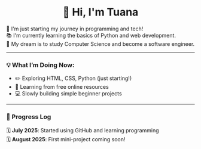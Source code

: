 
<h1 align="center">👋 Hi, I'm Tuana</h1>

🌱 I'm just starting my journey in programming and tech!  
📚 I'm currently learning the basics of Python and web development.  
🎯 My dream is to study Computer Science and become a software engineer.  

---

### 💡 What I’m Doing Now:

- ✏️ Exploring HTML, CSS, Python (just starting!)
- 📖 Learning from free online resources
- 💻 Slowly building simple beginner projects

---

### 📅 Progress Log

🗓️ **July 2025**: Started using GitHub and learning programming  
🗓️ **August 2025**: First mini-project coming soon!
